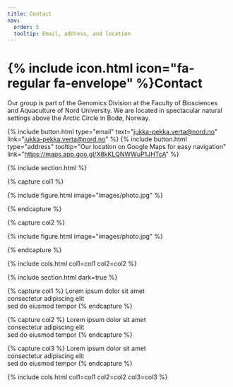```yaml
---
title: Contact
nav:
  order: 5
  tooltip: Email, address, and location
---
```


# {% include icon.html icon="fa-regular fa-envelope" %}Contact

Our group is part of the Genomics Division at the Faculty of Biosciences and Aquaculture of Nord University. We are located in spectacular natural settings above the Arctic Circle in Bodø, Norway.

{%
  include button.html
  type="email"
  text="jukka-pekka.verta@nord.no"
  link="jukka-pekka.verta@nord.no"
%}
{%
  include button.html
  type="address"
  tooltip="Our location on Google Maps for easy navigation"
  link="https://maps.app.goo.gl/X8kKLQNWWuP1JHTcA"
%}

{% include section.html %}

{% capture col1 %}

{%
  include figure.html
  image="images/photo.jpg"
%}

{% endcapture %}

{% capture col2 %}

{%
  include figure.html
  image="images/photo.jpg"
%}

{% endcapture %}

{% include cols.html col1=col1 col2=col2 %}

{% include section.html dark=true %}

{% capture col1 %}
Lorem ipsum dolor sit amet  
consectetur adipiscing elit  
sed do eiusmod tempor
{% endcapture %}

{% capture col2 %}
Lorem ipsum dolor sit amet  
consectetur adipiscing elit  
sed do eiusmod tempor
{% endcapture %}

{% capture col3 %}
Lorem ipsum dolor sit amet  
consectetur adipiscing elit  
sed do eiusmod tempor
{% endcapture %}

{% include cols.html col1=col1 col2=col2 col3=col3 %}
